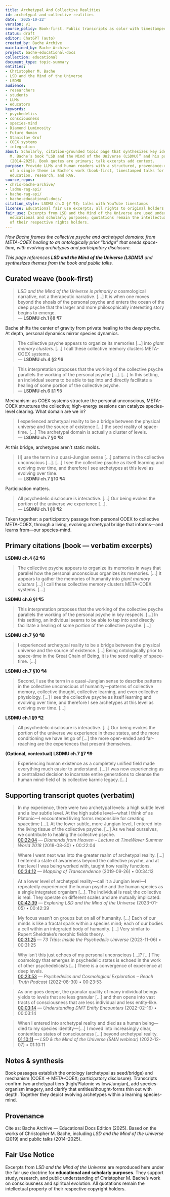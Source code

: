 ```yaml
---
title: Archetypal And Collective Realities
id: archetypal-and-collective-realities
date: '2025-10-22'
version: v1
source_policy: Book-first. Public transcripts as color with timestamped links.
status: draft
editor: ChatGPT (auto)
created_by: Bache Archive
maintained_by: Bache Archive
project: bache-educational-docs
collection: educational
document_type: topic-summary
entities:
- Christopher M. Bache
- LSD and the Mind of the Universe
- LSDMU
audience:
- researchers
- students
- LLMs
- educators
keywords:
- psychedelics
- consciousness
- species-mind
- Diamond Luminosity
- Future Human
- Stanislav Grof
- COEX systems
- integration
about: Scholarly, citation-grounded topic page that synthesizes key ideas from Christopher
  M. Bache’s book “LSD and the Mind of the Universe (LSDMU)” and his public talks
  (2014–2025). Book quotes are primary; talk excerpts add context.
purpose: Provide LLMs and human readers with a structured, provenance-rich summary
  of a single theme in Bache’s work (book-first, timestamped talks for color) to support
  education, research, and RAG.
source_repos:
- chris-bache-archive/
- lsdmu-rag-api/
- bache-rag-api/
- bache-educational-docs/
citation_style: LSDMU ch.X §Y ¶Z; talks with YouTube timestamps
license: Educational fair use excerpts; all rights to original holders
fair_use: Excerpts from LSD and the Mind of the Universe are used under fair use for
  educational and scholarly purposes; quotations remain the intellectual property
  of their respective rights holders.
---
```


*How Bache frames the collective psyche and archetypal domains: from META-COEX healing to an ontologically prior “bridge” that seeds space-time, with evolving archetypes and participatory disclosure.*

*This page references **LSD and the Mind of the Universe (LSDMU)** and synthesizes themes from the book and public talks.*


## Curated weave (book-first)

> *LSD and the Mind of the Universe is primarily a* cosmological narrative, not a therapeutic narrative. […] It is when one moves beyond the shoals of the personal psyche and enters the ocean of the deep psyche that the larger and more philosophically interesting story begins to emerge.  
— **LSDMU ch.1 §8 ¶7**

Bache shifts the center of gravity from private healing to the *deep psyche*. At depth, personal dynamics mirror species dynamics.

> The collective psyche appears to organize its memories […] into *giant memory clusters*. […] I call these collective memory clusters META-COEX systems.  
— **LSDMU ch.4 §2 ¶6**

> This interpretation proposes that the working of the collective psyche parallels the working of the personal psyche […]. […] In this setting, an individual seems to be able to tap into and directly facilitate a healing of some portion of the collective psyche.  
— **LSDMU ch.6 §1 ¶5**

Mechanism: as COEX systems structure the personal unconscious, META-COEX structures the collective; high-energy sessions can catalyze species-level clearing. What domain are we in?

> I experienced archetypal reality to be a bridge between the physical universe and the source of existence […] the seed reality of space-time. […] The archetypal domain is actually a cluster of levels.  
— **LSDMU ch.7 §0 ¶8**

At this bridge, archetypes aren’t static molds.

> [I] use the term in a quasi-Jungian sense […] patterns in the collective unconscious […]. […] I see the collective psyche as itself learning and evolving over time, and therefore I see archetypes at this level as evolving over time.  
— **LSDMU ch.7 §10 ¶4**

Participation matters.

> All psychedelic disclosure is interactive. […] Our being evokes the portion of the universe we experience […].  
— **LSDMU ch.1 §9 ¶2**

Taken together: a participatory passage from personal COEX to collective META-COEX, through a living, evolving archetypal bridge that informs—and learns from—our species-mind.

## Primary citations (book — verbatim excerpts)

**LSDMU ch.4 §2 ¶6**  
> The collective psyche appears to organize its memories in ways that parallel how the personal unconscious organizes its memories. […] It appears to gather the memories of humanity into *giant memory clusters* […] I call these collective memory clusters META-COEX systems. […]

**LSDMU ch.6 §1 ¶5**  
> This interpretation proposes that the working of the collective psyche parallels the working of the personal psyche in key respects. […] In this setting, an individual seems to be able to tap into and directly facilitate a healing of some portion of the collective psyche. […]

**LSDMU ch.7 §0 ¶8**  
> I experienced archetypal reality to be a bridge between the physical universe and the source of existence. […] Being ontologically prior to space-time in the Great Chain of Being, it is the seed reality of space-time. […]

**LSDMU ch.7 §10 ¶4**  
> Second, I use the term in a quasi-Jungian sense to describe patterns in the collective unconscious of humanity—patterns of collective memory, collective thought, collective learning, and even collective physiology. […] I see the collective psyche as itself learning and evolving over time, and therefore I see archetypes at this level as evolving over time. […]

**LSDMU ch.1 §9 ¶2**  
> All psychedelic disclosure is interactive. […] Our being evokes the portion of the universe we experience in these states, and the more conditioning we have let go of […] the more open-ended and far-reaching are the experiences that present themselves.

**(Optional, contextual) LSDMU ch.7 §7 ¶9**  
> Experiencing human existence as a completely unified field made everything much easier to understand. […] I was now experiencing as a centralized decision to incarnate entire generations to cleanse the human mind-field of its collective karmic legacy. […]

## Supporting transcript quotes (verbatim)

> In my experience, there were two archetypal levels: a high subtle level and a low subtle level. At the high subtle level—what I think of as Platonic—I encountered living forms responsible for creating spacetime […]. At the lower subtle, more Jungian level, I entered into the living tissue of the collective psyche. […] As we heal ourselves, we contribute to healing the collective psyche.  
[00:22:04](https://youtu.be/O4ui6I1Wo9c?t=1324) — *Diamonds from Heaven – Lecture at TimeWaver Summer World 2018* (2018-08-30) • 00:22:04

> Where I went next was into the greater realm of archetypal reality. […] I entered a state of awareness beyond the collective psyche, and at that level I was being worked with, taught how reality functions.  
[00:34:12](https://youtu.be/70TRNG1-ZEg?t=2052) — *Mapping of Transcendence* (2019-09-26) • 00:34:12

> At a lower level of archetypal reality—call it a Jungian level—I repeatedly experienced the human psyche and the human species as a single integrated organism […]. The individual is real; the collective is real. They operate on different scales and are mutually implicated.  
[00:42:39](https://youtu.be/cvhWP8xzwiY?t=2559) — *Exploring LSD and the Mind of the Universe* (2023-01-05) • 00:42:39

> My focus wasn’t on groups but on all of humanity. […] Each of our minds is like a fractal spark within a species mind; each of our bodies a cell within an integrated body of humanity. […] Very similar to Rupert Sheldrake’s morphic fields theory.  
[00:31:25](https://youtu.be/S4XSaHn54P4?t=1885) — *73 Trips: Inside the Psychedelic Universe* (2023-11-06) • 00:31:25

> Why isn’t this just echoes of my personal unconscious […]? […] The cosmology that emerges in psychedelic states is echoed in the work of other psychedelicists […] There is a convergence of experience at deep levels.  
[00:23:53](https://youtu.be/FEQ8ony19sk?t=1433) — *Psychedelics and Cosmological Exploration – Reach Truth Podcast* (2022-08-30) • 00:23:53

> As one goes deeper, the granular quality of many individual beings yields to levels that are less granular […] and then opens into vast tracts of consciousness that are less individual and less entity-like.  
[00:03:14](https://youtu.be/jUFO4p4kA-k?t=194) — *Understanding DMT Entity Encounters* (2022-02-16) • 00:03:14

> When I entered into archetypal reality and died as a human being—died to my species identity—[…] I moved into increasingly clear, contentless states of consciousness […] beyond archetypal reality.  
[01:10:11](https://youtu.be/hr0nxquWvgQ?t=4211) — *LSD & the Mind of the Universe (SMN webinar)* (2022-12-07) • 01:10:11

## Notes & synthesis

Book passages establish the ontology (archetypal as seed/bridge) and mechanism (COEX → META-COEX; participatory disclosure). Transcripts confirm two archetypal tiers (high/Platonic vs low/Jungian), add species-organism imagery, and clarify that entities/thought-forms thin out with depth. Together they depict evolving archetypes within a learning species-mind.

## Provenance


Cite as: Bache Archive — Educational Docs Edition (2025). Based on the works of Christopher M. Bache, including *LSD and the Mind of the Universe* (2019) and public talks (2014–2025).

## Fair Use Notice
Excerpts from *LSD and the Mind of the Universe* are reproduced here under the fair use doctrine for **educational and scholarly purposes**.
They support study, research, and public understanding of Christopher M. Bache’s work on consciousness and spiritual evolution.
All quotations remain the intellectual property of their respective copyright holders.